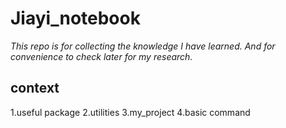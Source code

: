 # Jiayi_notebook
*This repo is for collecting the knowledge I have learned. And for convenience to check later for my research.*

## context
 1.useful package
 2.utilities
 3.my_project
 4.basic command


